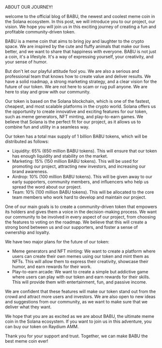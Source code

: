 ABOUT OUR JOURNEY!


welcome to the official blog of BABU, the newest and coolest meme coin in the Solana ecosystem. In this post, we will introduce you to our project, our vision. We hope you will join us in this exciting journey of creating a fun and profitable community-driven token.

BABU is a meme coin that aims to bring joy and laughter to the crypto space. We are inspired by the cute and fluffy animals that make our lives better, and we want to share that happiness with everyone. BABU is not just a coin, it's a lifestyle. It's a way of expressing yourself, your creativity, and your sense of humor.

But don't let our playful attitude fool you. We are also a serious and professional team that knows how to create value and deliver results. We have a solid roadmap, a strong marketing strategy, and a clear vision for the future of our token. We are not here to scam or rug pull anyone. We are here to stay and grow with our community.

Our token is based on the Solana blockchain, which is one of the fastest, cheapest, and most scalable platforms in the crypto world. Solana offers us the opportunity to create innovative and exciting features for our token, such as meme generators, NFT minting, and play-to-earn games. We believe that Solana is the perfect fit for our project, as it allows us to combine fun and utility in a seamless way.

Our token has a total max supply of 1 billion BABU tokens, which will be distributed as follows:

- Liquidity: 65% (650 million BABU tokens). This will ensure that our token has enough liquidity and stability on the market.
- Marketing: 15% (150 million BABU tokens). This will be used for promoting our project, attracting new investors, and increasing our brand awareness.
- Airdrop: 10% (100 million BABU tokens). This will be given away to our early supporters, community members, and influencers who help us spread the word about our project.
- Team: 10% (100 million BABU tokens). This will be allocated to the core team members who work hard to develop and maintain our project.

One of our main goals is to create a community-driven token that empowers its holders and gives them a voice in the decision-making process. We want our community to be involved in every aspect of our project, from choosing the features to voting on the roadmap. We believe that this will create a strong bond between us and our supporters, and foster a sense of ownership and loyalty.

We have two major plans for the future of our token:

- Meme generators and NFT minting: We want to create a platform where users can create their own memes using our token and mint them as NFTs. This will allow them to express their creativity, showcase their humor, and earn rewards for their work.
- Play-to-earn arcade: We want to create a simple but addictive game where users can play with our token and earn rewards for their skills. This will provide them with entertainment, fun, and passive income.

We are confident that these features will make our token stand out from the crowd and attract more users and investors. We are also open to new ideas and suggestions from our community, as we want to make sure that we deliver what they want.

We hope that you are as excited as we are about BABU, the ultimate meme coin in the Solana ecosystem. If you want to join us in this adventure, you can buy our token on Raydium AMM. 


Thank you for your support and trust. Together, we can make BABU the best meme coin ever!

